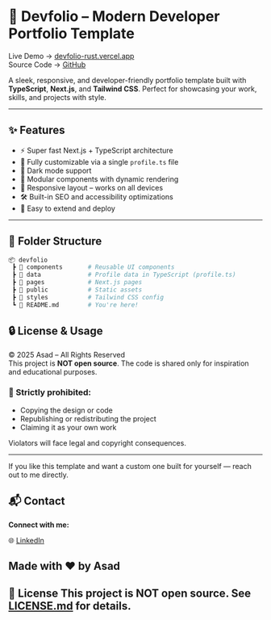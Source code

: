 # 🚀 Devfolio – Modern Developer Portfolio Template

Live Demo → [devfolio-rust.vercel.app](https://devfolio-rust.vercel.app/)  
Source Code → [GitHub](https://github.com/info-Asad/devfolio)

A sleek, responsive, and developer-friendly portfolio template built with **TypeScript**, **Next.js**, and **Tailwind CSS**. Perfect for showcasing your work, skills, and projects with style.

---

## ✨ Features

- ⚡ Super fast Next.js + TypeScript architecture
- 🎨 Fully customizable via a single `profile.ts` file
- 🌙 Dark mode support
- 🧩 Modular components with dynamic rendering
- 📱 Responsive layout – works on all devices
- 🛠️ Built-in SEO and accessibility optimizations
- 🧠 Easy to extend and deploy

---

## 🧩 Folder Structure

```bash
📦 devfolio
 ┣ 📂 components       # Reusable UI components
 ┣ 📂 data             # Profile data in TypeScript (profile.ts)
 ┣ 📂 pages            # Next.js pages
 ┣ 📂 public           # Static assets
 ┣ 📂 styles           # Tailwind CSS config
 ┗ 📄 README.md        # You're here!

```

## 🔒 License & Usage

© 2025 Asad – All Rights Reserved  
This project is **NOT open source**. The code is shared only for inspiration and educational purposes.

### 📛 Strictly prohibited:

- Copying the design or code  
- Republishing or redistributing the project  
- Claiming it as your own work  

Violators will face legal and copyright consequences.

---

If you like this template and want a custom one built for yourself — reach out to me directly.

## 📬 Contact

**Connect with me:**

🌐 [LinkedIn](https://www.linkedin.com/in/a-s-a-d/)  


## Made with ❤️ by Asad

## 📝 License This project is **NOT open source**. See [LICENSE.md](./LICENSE.md) for details.